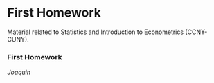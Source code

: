 # First Homework
Material related to Statistics and Introduction to Econometrics (CCNY-CUNY).
### First Homework
*Joaquin*
